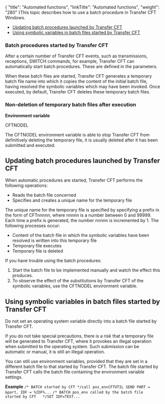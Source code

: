 {
    "title": "Automated functions",
    "linkTitle": "Automated functions",
    "weight": "280"
}This topic describes how to use a batch procedure in Transfer CFT Windows.

- [Updating
    batch procedures launched by Transfer CFT](#Updating%20batch%20procedures%20launched%20by%20Transfer%20CFT)
- [Using
    symbolic variables in batch files started by Transfer CFT](#Using_symbolic_variables_in_the_batch_files_started_by_CFT)

<span id="About_automated_CFT_functions"></span>

### Batch procedures started by Transfer CFT

After a certain number of Transfer CFT events, such as transmissions,
receptions, SWITCH commands, for example, Transfer CFT can automatically
start batch procedures. These are defined in the parameters.

When these batch files are started, Transfer CFT generates a temporary
batch file name into which it copies the content of the initial batch
file, having resolved the symbolic variables which may have been invoked.
Once executed, by default, Transfer CFT deletes these temporary batch
files.

### Non-deletion of temporary batch files after execution

**Environment variable**

<span id="CFTNODEL"></span>CFTNODEL

The CFTNODEL environment variable is able to stop Transfer
CFT from definitively deleting the temporary file, it is usually
deleted after it has been submitted and executed.

<span id="Updating batch procedures launched by Transfer CFT"></span>

## Updating batch procedures launched by Transfer CFT

When automatic procedures are started, Transfer CFT performs
the following operations:

- Reads the batch
    file concerned
- Specifies and creates
    a unique name for the temporary file

The unique name for the temporary file is specified by specifying a
prefix in the form of CFTnnnnn, where nnnnn is a number between 0 and
99999. Each time a prefix is generated, the number nnnnn is incremented
by 1. The following processes occur:

- Content of the
    batch file in which the symbolic variables have been resolved is written
    into this temporary file
- Temporary file
    executes
- Temporary file
    is deleted

If you have trouble using the batch procedures:

1. Start the batch file to be
    implemented manually and watch the effect this produces.
1. To observe the effect
    of the substitutions by Transfer CFT of the symbolic variables, use the
    CFTNODEL environment variable.

<span id="Using symbolic variables in batch files started by Transfer CFT"></span><span id="Using_symbolic_variables_in_the_batch_files_started_by_CFT"></span>

## Using symbolic variables in batch files started by Transfer CFT

Do not set an operating system variable
directly into a batch file started by Transfer CFT.

If you do not take special precautions, there is a risk that a temporary
file will be generated to Transfer CFT, where it provokes an illegal operation
when submitted to the operating system. Such submission can be automatic
or manual, it is still an illegal operation.

You can still use environment variables, provided that they are set
in a different batch file to that started by Transfer CFT. The batch file
started by Transfer CFT calls the batch file containing the environment
variable settings.

**Example**
`/* BATCH started by CFT */call pos_envCFTUTIL SEND PART = &part, IDF = %IDF%...`
`/* BATCH pos_env called by the batch file started by CFT   */SET IDF=TEST...`
